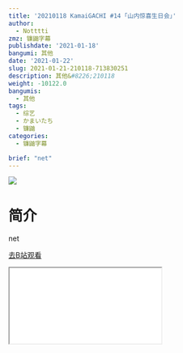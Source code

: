 ```yaml
---
title: '20210118 KamaiGACHI #14 ｢山内惊喜生日会｣'
author:
  - Notttti
zmz: 镰鼬字幕
publishdate: '2021-01-18'
bangumi: 其他
date: '2021-01-22'
slug: 2021-01-21-210118-713830251
description: 其他&#8226;210118
weight: -10122.0
bangumis:
  - 其他
tags:
  - 综艺
  - かまいたち
  - 镰鼬
categories:
  - 镰鼬字幕

brief: "net"
---
```

![](https://raw.githubusercontent.com/tcgriffith/owaraisite/master/static/tmpimg/d8406ca2f9b6cc92854975da07ee2137bbfc44af.jpg.480.jpg)
# 简介  
net  

[去B站观看](https://www.bilibili.com/video/av713830251/)
<div class ="resp-container"><iframe class="testiframe" src="//player.bilibili.com/player.html?aid=713830251"", scrolling="no", allowfullscreen="true" > </iframe></div> 

